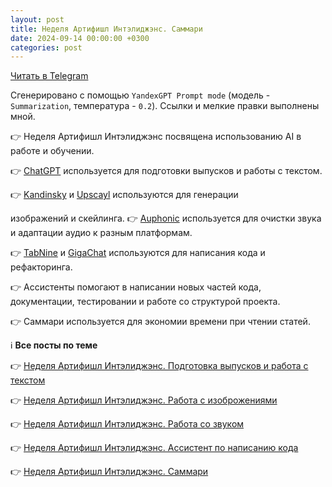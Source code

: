 ```yaml
---
layout: post
title: Неделя Артифишл Интэлиджэнс. Саммари
date: 2024-09-14 00:00:00 +0300
categories: post
---
```


[Читать в Telegram](https://t.me/fluttermiddlepodcast/344)

Сгенерировано с помощью `YandexGPT Prompt mode` (модель - `Summarization`, температура - `0.2`). Ссылки и мелкие правки
выполнены мной.

👉 Неделя Артифишл Интэлиджэнс посвящена использованию AI в работе и обучении.

👉 [ChatGPT](https://openai.com/chatgpt/) используется для подготовки выпусков и работы с текстом.

👉 [Kandinsky](http://www.sberbank.com/promo/kandinsky/) и [Upscayl](https://upscayl.org/) используются для генерации

изображений и скейлинга.
👉 [Auphonic](https://auphonic.com/engine/) используется для очистки звука и адаптации аудио к разным платформам.

👉 [TabNine](https://www.tabnine.com/) и [GigaChat](https://giga.chat/) используются для написания кода и рефакторинга.

👉 Ассистенты помогают в написании новых частей кода, документации, тестировании и работе со структурой проекта.

👉 Саммари используется для экономии времени при чтении статей.

ℹ️ **Все посты по теме**

👉 [Неделя Артифишл Интэлиджэнс. Подготовка выпусков и работа с текстом](https://t.me/fluttermiddlepodcast/340)

👉 [Неделя Артифишл Интэлиджэнс. Работа с изоброжениями](https://t.me/fluttermiddlepodcast/341)

👉 [Неделя Артифишл Интэлиджэнс. Работа со звуком](https://t.me/fluttermiddlepodcast/342)

👉 [Неделя Артифишл Интэлиджэнс. Ассистент по написанию кода](https://t.me/fluttermiddlepodcast/343)

👉 [Неделя Артифишл Интэлиджэнс. Саммари](https://t.me/fluttermiddlepodcast/344)
